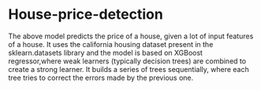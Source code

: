 # House-price-detection
The above model predicts the price of a house, given a lot of input features of a house. It uses the california housing dataset present in the sklearn.datasets library 
and the model is based on XGBoost regressor,where weak learners (typically decision trees) are combined to create a strong learner. It builds a series of trees sequentially, where each tree tries to correct the errors made by the previous one.
